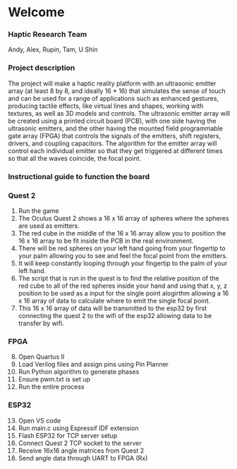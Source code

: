 # Welcome

### Haptic Research Team
Andy, Alex, Rupin, Tam, U Shin

### Project description
The project will make a haptic reality platform with an ultrasonic emitter array (at least 8 by 8, and ideally 16 * 16) that simulates the sense of touch and can be used for a range of applications such as enhanced gestures, producing tactile effects, like virtual lines and shapes, working with textures, as well as 3D models and controls.
The ultrasonic emitter array will be created using a printed circuit board (PCB), with one side having the ultrasonic emitters, and the other having the mounted field programmable gate array (FPGA) that controls the signals of the emitters, shift registers, drivers, and coupling capacitors. The algorithm for the emitter array will control each individual emitter so that they get triggered at different times so that all the waves coincide, the focal point. 

### Instructional guide to function the board

### Quest 2
1. Run the game
2. The Oculus Quest 2 shows a 16 x 16 array of spheres where the spheres are used as emitters.
3. The red cube in the middle of the 16 x 16 array allow you to position the 16 x 16 array to be fit inside the PCB in the real environment.
4. There will be red spheres on your left hand going from your fingertip to your palm allowing you to see and feel the focal point from the emitters.
5. It will keep constantly looping through your fingertip to the palm of your left hand.
6. The script that is run in the quest is to find the relative position of the red cube to all of the red spheres inside your hand and using that x, y, z position to be used as a input for the single point alogirthm allowing a 16 x 16 array of data to calculate where to emit the single focal point.
7. This 16 x 16 array of data will be transmitted to the esp32 by first connecting the quest 2 to the wifi of the esp32 allowing data to be transfer by wifi.

### FPGA
8. Open Quartus II
9. Load Verilog files and assign pins using Pin Planner
10. Run Python algorithm to generate phases
11. Ensure pwm.txt is set up
12. Run the entire process
    
### ESP32
13. Open VS code
14. Run main.c using Espressif IDF extension
15. Flash ESP32 for TCP server setup
16. Connect Quest 2 TCP socket to the server 
17. Receive 16x16 angle matrices from Quest 2
18. Send angle data through UART to FPGA (Rx)
